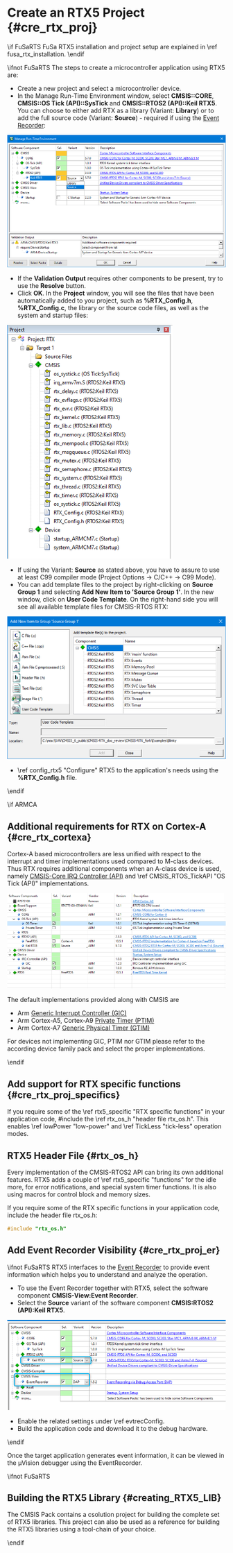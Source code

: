 # Create an RTX5 Project {#cre_rtx_proj}

\if FuSaRTS
FuSa RTX5 installation and project setup are explained in \ref fusa_rtx_installation.
\endif

\ifnot FuSaRTS
The steps to create a microcontroller application using RTX5 are:

- Create a new project and select a microcontroller device.
- In the Manage Run-Time Environment window, select **CMSIS\::CORE**, **CMSIS\::OS Tick (API)\::SysTick** and **CMSIS\::RTOS2 (API)\::Keil RTX5**. You can choose to either add RTX as a library (Variant: **Library**) or to add the full source code (Variant: **Source**) - required if using the [Event Recorder](https://arm-software.github.io/CMSIS-View/latest/evr.html):

![Run-Time Environment for RTX5 in Keil uVision](./images/manage_rte_output.png)

- If the **Validation Output** requires other components to be present, try to use the **Resolve** button.
- Click **OK**. In the **Project** window, you will see the files that have been automatically added to you project, such as **%RTX_Config.h**, **%RTX_Config.c**, the library or the source code files, as well as the system and startup files:

![RTX5 Project Window in Keil uVision](./images/project_window.png)

- If using the Variant: **Source** as stated above, you have to assure to use at least C99 compiler mode (Project Options -> C/C++ -> C99 Mode).
- You can add template files to the project by right-clicking on **Source Group 1** and selecting **Add New Item to 'Source Group 1'**. In the new window, click on **User Code Template**. On the right-hand side you will see all available template files for CMSIS-RTOS RTX:

![Adding RTX template files to the project](./images/add_item.png)

- \ref config_rtx5 "Configure" RTX5 to the application's needs using the **%RTX_Config.h** file.

\endif

\if ARMCA
## Additional requirements for RTX on Cortex-A {#cre_rtx_cortexa}

Cortex-A based microcontrollers are less unified with respect to the interrupt and timer implementations used compared to M-class devices. Thus RTX requires additional components when an A-class device is used, namely [CMSIS-Core IRQ Controller (API)](https://arm-software.github.io/CMSIS_6/latest/Core_A/group__irq__ctrl__gr.html) and \ref CMSIS_RTOS_TickAPI "OS Tick (API)" implementations.

![Keil uVision Run-Time Environment for RTX5 on Cortex-A](./images/manage_rte_cortex-a.png)

The default implementations provided along with CMSIS are

- Arm [Generic Interrupt Controller (GIC)](https://arm-software.github.io/CMSIS_6/latest/Core_A/group__GIC__functions.html)
- Arm Cortex-A5, Cortex-A9 [Private Timer (PTIM)](https://arm-software.github.io/CMSIS_6/latest/Core_A/group__PTM__timer__functions.html)
- Arm Cortex-A7 [Generic Physical Timer (GTIM)](https://arm-software.github.io/CMSIS_6/latest/Core_A/group__PL1__timer__functions.html)

For devices not implementing GIC, PTIM nor GTIM please refer to the according device family pack and select the proper implementations.

\endif

## Add support for RTX specific functions {#cre_rtx_proj_specifics}

If you require some of the \ref rtx5_specific "RTX specific functions" in your application code, \#include the \ref rtx_os_h "header file rtx_os.h". This enables \ref lowPower "low-power" and \ref TickLess "tick-less" operation modes.

## RTX5 Header File {#rtx_os_h}

Every implementation of the CMSIS-RTOS2 API can bring its own additional features. RTX5 adds a couple of \ref rtx5_specific "functions" for the idle more, for error notifications, and special system timer functions. It is also using macros for control block and memory sizes.

If you require some of the RTX specific functions in your application code, include the header file rtx_os.h:

```c
#include "rtx_os.h"
```

## Add Event Recorder Visibility {#cre_rtx_proj_er}

\ifnot FuSaRTS
RTX5 interfaces to the [Event Recorder](https://arm-software.github.io/CMSIS-View/latest/evr.html) to provide event information which helps you to understand and analyze the operation.

- To use the Event Recorder together with RTX5, select the software component **CMSIS-View:Event Recorder**.
- Select the **Source** variant of the software component **CMSIS:RTOS2 (API):Keil RTX5**.

![Component selection for Event Recorder](./images/event_recorder_rte.png)

- Enable the related settings under \ref evtrecConfig.
- Build the application code and download it to the debug hardware.

\endif

Once the target application generates event information, it can be viewed in the µVision debugger using the EventRecorder.

\ifnot FuSaRTS
## Building the RTX5 Library {#creating_RTX5_LIB}

The CMSIS Pack contains a csolution project for building the complete set of RTX5 libraries. This project can also be used as a reference for building the RTX5 libraries using a tool-chain of your choice.

\endif

